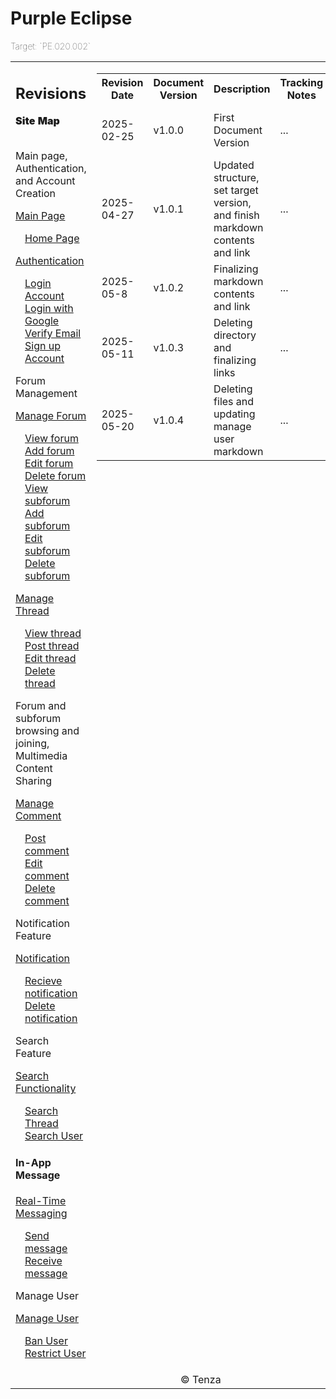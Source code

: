 <div>
    <table>
        <h1> Purple Eclipse</h1>
        <p style="font-weight: lighter;">Target: `PE.020.002`</p>
            <td width="30%">
                <h2> Revisions </h2>
                <style="padding-left: 0"><strong style="font-weight: 900;">Site Map</strong>
                    <br><br>
                    <p> Main page, Authentication, and Account Creation </p>
                    <a href="docs/homepage/"> Main Page </a>
                    <ul style="list-style-type: none ; padding-left: 0">
                        <li style="padding-left: 15px"> <a href="docs/homepage/homepage.md"> Home Page </a></li>  
                    </ul>
                    <a href="docs/authenticate-user/">Authentication </a>
                     <ul style="list-style-type: none ; padding-left: 0">
                        <li style="padding-left: 15px"> <a href="docs\authenticate-user\account-login.md"> Login Account </a></li>   
                        <li style="padding-left: 15px"> <a href="docs\authenticate-user\account-login.md"> Login with Google </a></li>   
                        <li style="padding-left: 15px"> <a href="docs\authenticate-user\account-login.md"> Verify Email </a></li>   
                        <li style="padding-left: 15px"> <a href="docs\authenticate-user\account-signup.md"> Sign up Account </a></li>
                    </ul>
                    <p> Forum Management </p>
                    <a href="docs/manage-forum/">Manage Forum</a>
                    <ul style="list-style-type: none ; padding-left: 0"> 
                        <li style="padding-left: 15px"> <a href="docs\manage-forum\view-forum.md"> View forum </a></li>
                        <li style="padding-left: 15px"> <a href="docs\manage-forum\add-forum.md"> Add forum </a></li>
                        <li style="padding-left: 15px"> <a href="docs\manage-forum\edit-forum.md"> Edit forum </a></li>
                        <li style="padding-left: 15px"> <a href="docs\manage-forum\delete-forum.md"> Delete forum </a></li>
                        <li style="padding-left: 15px"> <a href="docs\manage-forum\view-subforum.md"> View subforum </a></li>
                        <li style="padding-left: 15px"> <a href="docs\manage-forum\add-subforum.md"> Add subforum </a></li>
                         <li style="padding-left: 15px"> <a href="docs\manage-forum\edit-subforum.md"> Edit subforum </a></li>
                        <li style="padding-left: 15px"> <a href="docs\manage-forum\delete-subforum.md"> Delete subforum </a></li>             
                    </ul>
                    <a href="docs/manage-thread/"> Manage Thread</a>
                    <ul style="list-style-type: none ; padding-left: 0"> 
                        <li style="padding-left: 15px"> <a href="docs\manage-thread\view-thread.md"> View thread </a></li> 
                        <li style="padding-left: 15px"> <a href="docs\manage-thread\post-thread.md"> Post thread </a></li> 
                        <li style="padding-left: 15px"> <a href="docs\manage-thread\edit-thread.md"> Edit thread </a></li>
                        <li style="padding-left: 15px"> <a href="docs\manage-thread\delete-thread.md"> Delete thread </a></li>
                    </ul>
                    <p> Forum and subforum browsing and joining, Multimedia Content Sharing</p>
                    <a href="docs/manage-comment/"> Manage Comment</a>
                    <ul style="list-style-type: none ; padding-left: 0"> 
                        <li style="padding-left: 15px"> <a href="docs\manage-comment\post-comment.md"> Post comment </a></li>
                        <li style="padding-left: 15px"> <a href="docs\manage-comment\edit-comment.md"> Edit comment </a></li>
                        <li style="padding-left: 15px"> <a href="docs\manage-comment\delete-comment.md"> Delete comment </a></li>
                    </ul>
                    <p> Notification Feature </p>
                    <a href="docs/manage-notification">Notification</a>
                    <ul style="list-style-type: none ; padding-left: 0">
                        <li style="padding-left: 15px"> <a href="docs\manage-notification\receive-notification.md">Recieve notification </a></li>
                        <li style="padding-left: 15px"> <a href="docs\manage-notification\delete-notification.md"> Delete notification </a></li>    
                    </ul>
                    </ul>
                    <p> Search Feature </p> 
                    <a href="docs/search-functionality">Search Functionality</a>
                    <ul style="list-style-type: none ; padding-left: 0">
                        <li style="padding-left: 15px"> <a href="docs/search-functionality/search-thread.md"> Search Thread </a></li>
                        <li style="padding-left: 15px"> <a href="docs/search-functionality/search-user.md"> Search User </a></li>
                    </ul>
                    <ul style="list-style-type: none ; padding-left: 0"> 
                    </ul>
                    <h4> In-App Message </h4>
                     <a href="docs/manage-message">Real-Time Messaging</a>
                    <ul style="list-style-type: none ; padding-left: 0">
                        <li style="padding-left: 15px"> <a href="docs\manage-message\send-message.md"> Send message </a></li>
                        <li style="padding-left: 15px"> <a href="docs\manage-message\receive-message.md"> Receive message </a></li>
                    </ul>
                    <p> Manage User </p>
                    <a href="../manage-user">Manage User</a>
                    <ul style="list-style-type: none ; padding-left: 0">
                        <li style="padding-left: 15px"> <a href="../manage-user/ban-user.md"> Ban User </a></li>
                        <li style="padding-left: 15px"> <a href="../manage-user/restrict-user.md"> Restrict User </a></li>
                    </ul>
                </ul> 
            </td>
          <td valign="top">
                <div>
                    <table>
                        <tr>
                            <th> Revision Date</th>
                            <th> Document Version</th>
                            <th> Description</th>
                            <th> Tracking Notes</th>
                            <th> Approved By</th>
                        </tr>
                        <tr>
                            <td> 2025-02-25</td>
                            <td> v1.0.0</td>
                            <td> First Document Version</td>
                            <td> ...</td>
                            <td>  Ty, David Antonio <br> Project Manager</td>
                        </tr>
                        <tr>
                            <td> 2025-04-27</td>
                            <td> v1.0.1</td>
                            <td> Updated structure, set target version, and finish markdown contents and link</td>
                            <td> ...</td>
                            <td>  Ty, David Antonio <br> Project Manager</td>
                        </tr>
                        <tr>
                            <td> 2025-05-8</td>
                            <td> v1.0.2</td>
                            <td> Finalizing markdown contents and link</td>
                            <td> ...</td>
                            <td>  Ty, David Antonio <br> Project Manager</td>
                        </tr>
                        <tr>
                            <td> 2025-05-11</td>
                            <td> v1.0.3</td>
                            <td> Deleting directory and finalizing links</td>
                            <td> ...</td>
                            <td>  Ty, David Antonio <br> Project Manager</td>
                        </tr>
                        <tr>
                            <td> 2025-05-20</td>
                            <td> v1.0.4</td>
                            <td> Deleting files and updating manage user markdown</td>
                            <td> ...</td>
                            <td>  Ty, David Antonio <br> Project Manager</td>
                        </tr>
                    </table>
                </div>
            </td>
        <!-- Moved the footer content to its own row -->
        <tr>
            <td colspan="3" align="center">
                © Tenza
            </td>
        </tr>
    </table>
</div>
